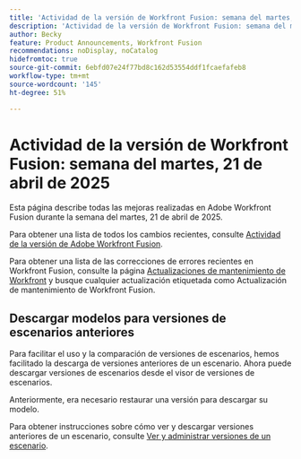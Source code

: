 ```yaml
---
title: 'Actividad de la versión de Workfront Fusion: semana del martes, 21 de abril de 2025'
description: 'Actividad de la versión de Workfront Fusion: semana del martes, 21 de abril de 2025'
author: Becky
feature: Product Announcements, Workfront Fusion
recommendations: noDisplay, noCatalog
hidefromtoc: true
source-git-commit: 6ebfd07e24f77bd8c162d53554ddf1fcaefafeb8
workflow-type: tm+mt
source-wordcount: '145'
ht-degree: 51%

---
```


# Actividad de la versión de Workfront Fusion: semana del martes, 21 de abril de 2025

Esta página describe todas las mejoras realizadas en Adobe Workfront Fusion durante la semana del martes, 21 de abril de 2025.

Para obtener una lista de todos los cambios recientes, consulte [Actividad de la versión de Adobe Workfront Fusion](/help/workfront-fusion/fusion-product-releases/fusion-release-activity.md).

Para obtener una lista de las correcciones de errores recientes en Workfront Fusion, consulte la página [Actualizaciones de mantenimiento de Workfront](https://experienceleague.adobe.com/en/docs/workfront-known-issues/releases/current-updates) y busque cualquier actualización etiquetada como Actualización de mantenimiento de Workfront Fusion.

## Descargar modelos para versiones de escenarios anteriores

Para facilitar el uso y la comparación de versiones de escenarios, hemos facilitado la descarga de versiones anteriores de un escenario. Ahora puede descargar versiones de escenarios desde el visor de versiones de escenarios.

Anteriormente, era necesario restaurar una versión para descargar su modelo.

Para obtener instrucciones sobre cómo ver y descargar versiones anteriores de un escenario, consulte [Ver y administrar versiones de un escenario](/help/workfront-fusion/manage-scenarios/restore-a-scenario-version.md).












